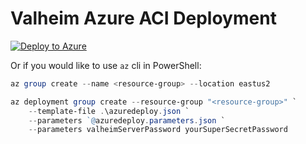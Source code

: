 # Valheim Azure ACI Deployment

[![Deploy to Azure](https://aka.ms/deploytoazurebutton)](https://portal.azure.com/#create/Microsoft.Template/uri/https%3A%2F%2Fraw.githubusercontent.com%2Fmfeerick%2Fvalheim-plus%2Fmain%2Fazuredeploy.json)

Or if you would like to use `az` cli in PowerShell:

``` powershell
az group create --name <resource-group> --location eastus2

az deployment group create --resource-group "<resource-group>" `
    --template-file .\azuredeploy.json `
    --parameters `@azuredeploy.parameters.json `
    --parameters valheimServerPassword yourSuperSecretPassword 

```
